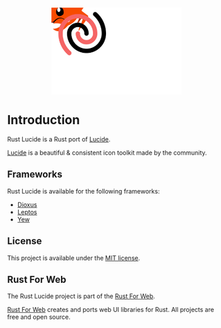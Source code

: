 <p align="center">
    <img src="./images/logo.svg" width="300" height="200" alt="Rust Lucide Logo">
</p>

# Introduction

Rust Lucide is a Rust port of [Lucide](https://lucide.dev/).

[Lucide](https://lucide.dev/) is a beautiful & consistent icon toolkit made by the community.

## Frameworks

Rust Lucide is available for the following frameworks:

-   [Dioxus](https://dioxuslabs.com/)
-   [Leptos](https://leptos.dev/)
-   [Yew](https://yew.rs/)

## License

This project is available under the [MIT license](https://github.com/RustForWeb/lucide/blob/main/LICENSE.md).

## Rust For Web

The Rust Lucide project is part of the [Rust For Web](https://github.com/RustForWeb).

[Rust For Web](https://github.com/RustForWeb) creates and ports web UI libraries for Rust. All projects are free and open source.

